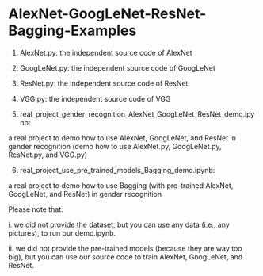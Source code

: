 # AlexNet-GoogLeNet-ResNet-Bagging-Examples

1. AlexNet.py: the independent source code of AlexNet 
2. GoogLeNet.py: the independent source code of GoogLeNet 
3. ResNet.py: the independent source code of ResNet 
4. VGG.py:  the independent source code of VGG 

5. real_project_gender_recognition_AlexNet_GoogLeNet_ResNet_demo.ipynb:

a real project to demo how to use AlexNet, GoogLeNet, and ResNet in gender recognition 
(demo how to use AlexNet.py, GoogLeNet.py, ResNet.py, and VGG.py)

6. real_project_use_pre_trained_models_Bagging_demo.ipynb:

a real project to demo how to use Bagging (with pre-trained AlexNet, GoogLeNet, and ResNet) in gender recognition 

Please note that:

i. we did not provide the dataset, but you can use any data (i.e., any pictures), to run our demo.ipynb. 

ii. we did not provide the pre-trained models (because they are way too big), but you can use our source code to train AlexNet, GoogLeNet, and ResNet. 
